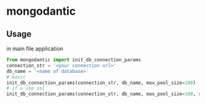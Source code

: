 # mongodantic

## Usage
in main file application
```python
from mongodantic import init_db_connection_params
connection_str = '<your connection url>'
db_name = '<name of database>'
# basic
init_db_connection_params(connection_str, db_name, max_pool_size=100)
# if u use ssl
init_db_connection_params(connection_str, db_name, max_pool_size=100, ssl=True, ssl_cert_path='<path to cert>')
```
